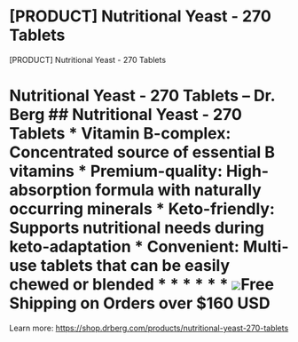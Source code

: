 # [PRODUCT] Nutritional Yeast - 270 Tablets

[PRODUCT] Nutritional Yeast - 270 Tablets
# Nutritional Yeast - 270 Tablets – Dr. Berg ## Nutritional Yeast - 270 Tablets * **Vitamin B-complex:** Concentrated source of essential B vitamins * **Premium-quality**: High-absorption formula with naturally occurring minerals * **Keto-friendly**: Supports nutritional needs during keto-adaptation * **Convenient:** Multi-use tablets that can be easily chewed or blended * * * * * * ![](https://shop.drberg.com/cdn/shop/files/free-shipping-truck-icon.png?v=17164945451504368884)Free Shipping on Orders over $160 USD
Learn more: https://shop.drberg.com/products/nutritional-yeast-270-tablets
